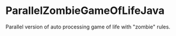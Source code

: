 # ParallelZombieGameOfLifeJava
Parallel version of auto processing game of life with "zombie" rules.
